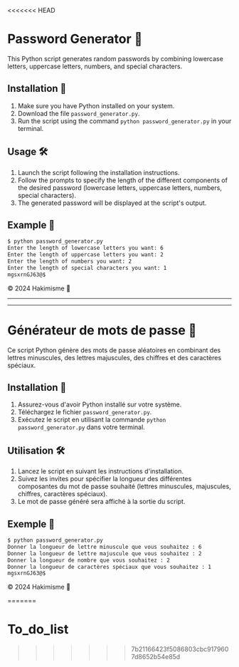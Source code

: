 <<<<<<< HEAD
# Password Generator 🔑

This Python script generates random passwords by combining lowercase letters, uppercase letters, numbers, and special characters.

## Installation 🚀

1. Make sure you have Python installed on your system.
2. Download the file `password_generator.py`.
3. Run the script using the command `python password_generator.py` in your terminal.

## Usage 🛠️

1. Launch the script following the installation instructions.
2. Follow the prompts to specify the length of the different components of the desired password (lowercase letters, uppercase letters, numbers, special characters).
3. The generated password will be displayed at the script's output.

## Example 📝

```bash
$ python password_generator.py
Enter the length of lowercase letters you want: 6
Enter the length of uppercase letters you want: 2
Enter the length of numbers you want: 2
Enter the length of special characters you want: 1
mgsxrnGJ63@$
```

© 2024 Hakimisme 🌟

___________________________________________________________________________________________________________________________________________
___________________________________________________________________________________________________________________________________________

# Générateur de mots de passe 🔑

Ce script Python génère des mots de passe aléatoires en combinant des lettres minuscules, des lettres majuscules, des chiffres et des caractères spéciaux.

## Installation 🚀

1. Assurez-vous d'avoir Python installé sur votre système.
2. Téléchargez le fichier `password_generator.py`.
3. Exécutez le script en utilisant la commande `python password_generator.py` dans votre terminal.

## Utilisation 🛠️

1. Lancez le script en suivant les instructions d'installation.
2. Suivez les invites pour spécifier la longueur des différentes composantes du mot de passe souhaité (lettres minuscules, majuscules, chiffres, caractères spéciaux).
3. Le mot de passe généré sera affiché à la sortie du script.

## Exemple 📝

```bash
$ python password_generator.py
Donner la longueur de lettre minuscule que vous souhaitez : 6
Donner la longueur de lettre majuscule que vous souhaitez : 2
Donner la longueur de nombre que vous souhaitez : 2
Donner la longueur de caractères spéciaux que vous souhaitez : 1
mgsxrnGJ63@$
```

© 2024 Hakimisme 🌟

=======
# To_do_list
>>>>>>> 7b21166423f5086803cbc9179607d8652b54e85d
